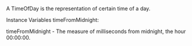 A TimeOfDay is the representation of certain time of a day.

Instance Variables
	timeFromMidnight:		<Measure>

timeFromMidnight
	- The measure of milliseconds from midnight, the hour 00:00:00.
